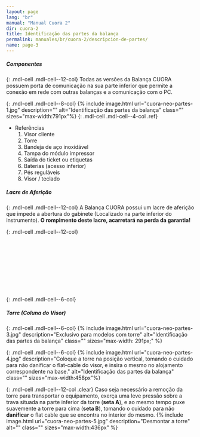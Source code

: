 ```yaml
---
layout: page
lang: "br"
manual: "Manual Cuora 2"
dir: cuora-2
title: Identificação das partes da balança
permalink: manuales/br/cuora-2/descripcion-de-partes/
name: page-3
---
```

##### Componentes
{: .mdl-cell .mdl-cell--12-col}
Todas as versões da Balança CUORA possuem porta de comunicação na sua parte inferior que permite a conexão em rede com outras balanças e a comunicação com o PC.

{: .mdl-cell .mdl-cell--8-col}
{% include image.html url="cuora-neo-partes-1.jpg" description="" alt="Identificação das partes da balança" class="" sizes="max-width:791px"%}
{: .mdl-cell .mdl-cell--4-col .ref}
- Referências
  1. Visor cliente
  2. Torre
  3. Bandeja de aço inoxidável
  4. Tampa do módulo impressor
  5. Saída do ticket ou etiquetas
  6. Baterias (acesso inferior)
  7. Pés reguláveis
  8. Visor / teclado


##### Lacre de Aferição
{: .mdl-cell .mdl-cell--12-col}
A Balança CUORA possui um lacre de aferição que impede a abertura do gabinete (Localizado na parte inferior do instrumento).
**O rompimento deste lacre, acarretará na perda da garantia!**

{: .mdl-cell .mdl-cell--12-col}

<br>
<br>
<br>
<br>
<br>
<br>
<br>
<br>

{: .mdl-cell .mdl-cell--6-col}
##### Torre (Coluna do Visor)

{: .mdl-cell .mdl-cell--6-col}
{% include image.html url="cuora-neo-partes-3.jpg" description="Exclusivo para modelos com torre" alt="Identificação das partes da balança" class="" sizes="max-width: 291px;" %}

{: .mdl-cell .mdl-cell--6-col}
{% include image.html url="cuora-neo-partes-4.jpg" description="Coloque a torre na posição vertical, tomando o cuidado para não danificar o flat-cable do visor, e insira o mesmo no alojamento correspondente na base." alt="Identificação das partes da balança" class="" sizes="max-width:458px"%}

{: .mdl-cell .mdl-cell--12-col .clear}
Caso seja necessário a remoção da torre para transportar o equipamento, exerça uma leve pressão sobre a trava situada na parte inferior da torre (**seta A**), e ao mesmo tempo puxe suavemente a torre para cima (**seta B**), tomando o cuidado para não **danificar** o flat cable que se encontra no interior do mesmo.
{% include image.html url="cuora-neo-partes-5.jpg" description="Desmontar a torre" alt="" class="" sizes="max-width:436px" %}
